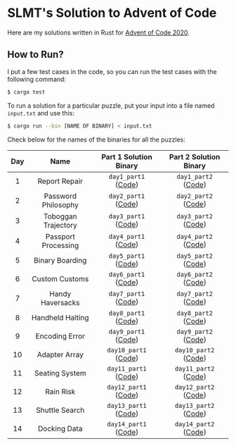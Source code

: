 # SLMT's Solution to Advent of Code

Here are my solutions written in Rust for [Advent of Code 2020](https://adventofcode.com/2020/).

## How to Run?

I put a few test cases in the code, so you can run the test cases with the following command:

```bash
$ cargo test
```

To run a solution for a particular puzzle, put your input into a file named `input.txt` and use this:

```bash
$ cargo run --bin [NAME OF BINARY] < input.txt
```

Check below for the names of the binaries for all the puzzles:

| Day | Name | Part 1 Solution Binary | Part 2 Solution Binary |
|:-:|:-:|:-:|:-:|
| 1 | Report Repair | `day1_part1` ([Code](src/bin/day1_part1.rs)) | `day1_part2` ([Code](src/bin/day1_part2.rs)) |
| 2 | Password Philosophy | `day2_part1` ([Code](src/bin/day2_part1.rs)) | `day2_part2` ([Code](src/bin/day2_part2.rs)) |
| 3 | Toboggan Trajectory | `day3_part1` ([Code](src/bin/day3_part1.rs)) | `day3_part2` ([Code](src/bin/day3_part2.rs)) |
| 4 | Passport Processing | `day4_part1` ([Code](src/bin/day4_part1.rs)) | `day4_part2` ([Code](src/bin/day4_part2.rs)) |
| 5 | Binary Boarding | `day5_part1` ([Code](src/bin/day5_part1.rs)) | `day5_part2` ([Code](src/bin/day5_part2.rs)) |
| 6 | Custom Customs | `day6_part1` ([Code](src/bin/day6_part1.rs)) | `day6_part2` ([Code](src/bin/day6_part2.rs)) |
| 7 | Handy Haversacks | `day7_part1` ([Code](src/bin/day7_part1.rs)) | `day7_part2` ([Code](src/bin/day7_part2.rs)) |
| 8 | Handheld Halting | `day8_part1` ([Code](src/bin/day8_part1.rs)) | `day8_part2` ([Code](src/bin/day8_part2.rs)) |
| 9 | Encoding Error | `day9_part1` ([Code](src/bin/day9_part1.rs)) | `day9_part2` ([Code](src/bin/day9_part2.rs)) |
| 10 | Adapter Array | `day10_part1` ([Code](src/bin/day10_part1.rs)) | `day10_part2` ([Code](src/bin/day10_part2.rs)) |
| 11 | Seating System | `day11_part1` ([Code](src/bin/day11_part1.rs)) | `day11_part2` ([Code](src/bin/day11_part2.rs)) |
| 12 | Rain Risk | `day12_part1` ([Code](src/bin/day12_part1.rs)) | `day12_part2` ([Code](src/bin/day12_part2.rs)) |
| 13 | Shuttle Search | `day13_part1` ([Code](src/bin/day13_part1.rs)) | `day13_part2` ([Code](src/bin/day13_part2.rs)) |
| 14 | Docking Data | `day14_part1` ([Code](src/bin/day14_part1.rs)) | `day14_part2` ([Code](src/bin/day14_part2.rs)) |

